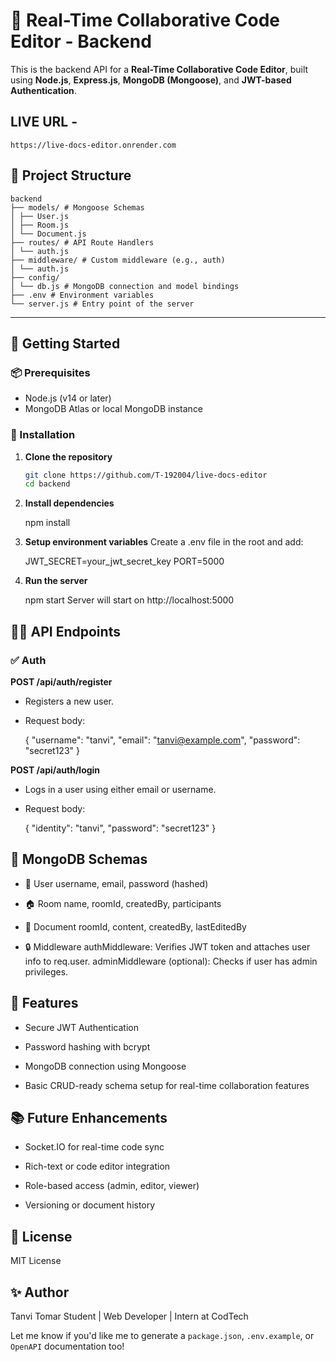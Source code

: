 # 🧠 Real-Time Collaborative Code Editor - Backend

This is the backend API for a **Real-Time Collaborative Code Editor**, built using **Node.js**, **Express.js**, **MongoDB (Mongoose)**, and **JWT-based Authentication**.

## LIVE URL - 
    https://live-docs-editor.onrender.com

## 📂 Project Structure

    backend
    ├── models/ # Mongoose Schemas
    │ ├── User.js
    │ ├── Room.js
    │ └── Document.js
    ├── routes/ # API Route Handlers
    │ └── auth.js
    ├── middleware/ # Custom middleware (e.g., auth)
    │ └── auth.js
    ├── config/
    │ └── db.js # MongoDB connection and model bindings
    ├── .env # Environment variables
    └── server.js # Entry point of the server

---

## 🚀 Getting Started

### 📦 Prerequisites

- Node.js (v14 or later)
- MongoDB Atlas or local MongoDB instance

### 🔧 Installation

1. **Clone the repository**
   ```bash
   git clone https://github.com/T-192004/live-docs-editor
   cd backend

2. **Install dependencies**

    npm install

3. **Setup environment variables**
Create a .env file in the root and add:

    JWT_SECRET=your_jwt_secret_key
    PORT=5000

4. **Run the server**

    npm start
    Server will start on http://localhost:5000

## 🧑‍💻 API Endpoints

### ✅ Auth
**POST /api/auth/register**
- Registers a new user.

- Request body:

    {
    "username": "tanvi",
    "email": "tanvi@example.com",
    "password": "secret123"
    }

**POST /api/auth/login**
- Logs in a user using either email or username.

- Request body:

    {
    "identity": "tanvi",
    "password": "secret123"
    }


## 🧾 MongoDB Schemas
- 👤 User
username, email, password (hashed)

- 🏠 Room
name, roomId, createdBy, participants

- 📄 Document
roomId, content, createdBy, lastEditedBy

- 🔒 Middleware
    authMiddleware: Verifies JWT token and attaches user info to req.user.
    adminMiddleware (optional): Checks if user has admin privileges.

## 📌 Features
- Secure JWT Authentication

- Password hashing with bcrypt

- MongoDB connection using Mongoose

- Basic CRUD-ready schema setup for real-time collaboration features


## 📚 Future Enhancements
- Socket.IO for real-time code sync

- Rich-text or code editor integration

- Role-based access (admin, editor, viewer)

- Versioning or document history


## 🤝 License
MIT License

## ✨ Author
Tanvi Tomar
Student | Web Developer | Intern at CodTech


Let me know if you'd like me to generate a `package.json`, `.env.example`, or `OpenAPI` documentation too!






